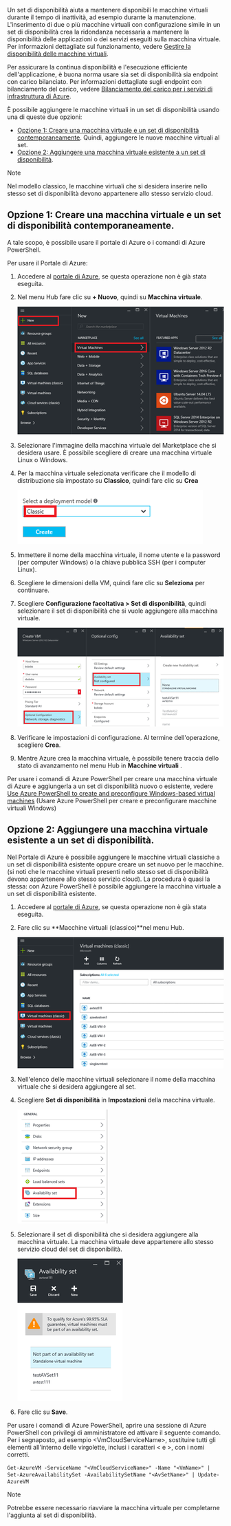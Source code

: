 


Un set di disponibilità aiuta a mantenere disponibili le macchine virtuali durante il tempo di inattività, ad esempio durante la manutenzione. L'inserimento di due o più macchine virtuali con configurazione simile in un set di disponibilità crea la ridondanza necessaria a mantenere la disponibilità delle applicazioni o dei servizi eseguiti sulla macchina virtuale. Per informazioni dettagliate sul funzionamento, vedere [Gestire la disponibilità delle macchine virtuali][Manage the availability of virtual machines].

Per assicurare la continua disponibilità e l'esecuzione efficiente dell'applicazione, è buona norma usare sia set di disponibilità sia endpoint con carico bilanciato. Per informazioni dettagliate sugli endpoint con bilanciamento del carico, vedere [Bilanciamento del carico per i servizi di infrastruttura di Azure][Load balancing for Azure infrastructure services].

È possibile aggiungere le macchine virtuali in un set di disponibilità usando una di queste due opzioni:

* [Opzione 1: Creare una macchina virtuale e un set di disponibilità contemporaneamente][Option 1: Create a virtual machine and an availability set at the same time]. Quindi, aggiungere le nuove macchine virtuali al set.
* [Opzione 2: Aggiungere una macchina virtuale esistente a un set di disponibilità][Option 2: Add an existing virtual machine to an availability set].

> [!NOTE]
> Nel modello classico, le macchine virtuali che si desidera inserire nello stesso set di disponibilità devono appartenere allo stesso servizio cloud.
> 
> 

## <a id="createset"></a>Opzione 1: Creare una macchina virtuale e un set di disponibilità contemporaneamente.
A tale scopo, è possibile usare il portale di Azure o i comandi di Azure PowerShell.

Per usare il Portale di Azure:

1. Accedere al [portale di Azure](https://portal.azure.com), se questa operazione non è già stata eseguita.
2. Nel menu Hub fare clic su **+ Nuovo**, quindi su **Macchina virtuale**.
   
    ![Testo immagine alt](./media/virtual-machines-common-classic-configure-availability/ChooseVMImage.png)
3. Selezionare l'immagine della macchina virtuale del Marketplace che si desidera usare. È possibile scegliere di creare una macchina virtuale Linux o Windows.
4. Per la macchina virtuale selezionata verificare che il modello di distribuzione sia impostato su **Classico**, quindi fare clic su **Crea**
   
    ![Testo immagine alt](./media/virtual-machines-common-classic-configure-availability/ChooseClassicModel.png)
5. Immettere il nome della macchina virtuale, il nome utente e la password (per computer Windows) o la chiave pubblica SSH (per i computer Linux). 
6. Scegliere le dimensioni della VM, quindi fare clic su **Seleziona** per continuare.
7. Scegliere **Configurazione facoltativa > Set di disponibilità**, quindi selezionare il set di disponibilità che si vuole aggiungere alla macchina virtuale.
   
    ![Testo immagine alt](./media/virtual-machines-common-classic-configure-availability/ChooseAvailabilitySet.png) 
8. Verificare le impostazioni di configurazione. Al termine dell'operazione, scegliere **Crea**.
9. Mentre Azure crea la macchina virtuale, è possibile tenere traccia dello stato di avanzamento nel menu Hub in **Macchine virtuali** .

Per usare i comandi di Azure PowerShell per creare una macchina virtuale di Azure e aggiungerla a un set di disponibilità nuovo o esistente, vedere [Use Azure PowerShell to create and preconfigure Windows-based virtual machines](../articles/virtual-machines/windows/classic/create-powershell.md?toc=%2fazure%2fvirtual-machines%2fwindows%2fclassic%2ftoc.json) (Usare Azure PowerShell per creare e preconfigurare macchine virtuali Windows)

## <a id="addmachine"></a>Opzione 2: Aggiungere una macchina virtuale esistente a un set di disponibilità.
Nel Portale di Azure è possibile aggiungere le macchine virtuali classiche a un set di disponibilità esistente oppure creare un set nuovo per le macchine. (si noti che le macchine virtuali presenti nello stesso set di disponibilità devono appartenere allo stesso servizio cloud). La procedura è quasi la stessa: con Azure PowerShell è possibile aggiungere la macchina virtuale a un set di disponibilità esistente.

1. Accedere al [portale di Azure](https://portal.azure.com), se questa operazione non è già stata eseguita.
2. Fare clic su **Macchine virtuali (classico)**nel menu Hub.
   
    ![Testo immagine alt](./media/virtual-machines-common-classic-configure-availability/ChooseClassicVM.png)
3. Nell'elenco delle macchine virtuali selezionare il nome della macchina virtuale che si desidera aggiungere al set.
4. Scegliere **Set di disponibilità** in **Impostazioni** della macchina virtuale.
   
    ![Testo immagine alt](./media/virtual-machines-common-classic-configure-availability/AvailabilitySetSettings.png)
5. Selezionare il set di disponibilità che si desidera aggiungere alla macchina virtuale. La macchina virtuale deve appartenere allo stesso servizio cloud del set di disponibilità.
   
    ![Testo immagine alt](./media/virtual-machines-common-classic-configure-availability/AvailabilitySetPicker.png)
6. Fare clic su **Save**.

Per usare i comandi di Azure PowerShell, aprire una sessione di Azure PowerShell con privilegi di amministratore ed attivare il seguente comando. Per i segnaposto, ad esempio &lt;VmCloudServiceName&gt;, sostituire tutti gli elementi all'interno delle virgolette, inclusi i caratteri < e >, con i nomi corretti.

    Get-AzureVM -ServiceName "<VmCloudServiceName>" -Name "<VmName>" | Set-AzureAvailabilitySet -AvailabilitySetName "<AvSetName>" | Update-AzureVM

> [!NOTE]
> Potrebbe essere necessario riavviare la macchina virtuale per completarne l'aggiunta al set di disponibilità.
> 
> 

<!-- LINKS -->
[Option 1: Create a virtual machine and an availability set at the same time]: #createset
[Option 2: Add an existing virtual machine to an availability set]: #addmachine

[Load balancing for Azure infrastructure services]: ../articles/virtual-machines/virtual-machines-linux-load-balance.md
[Manage the availability of virtual machines]:../articles/virtual-machines/linux/manage-availability.md

[Create a virtual machine running Windows]: ../articles/virtual-machines/virtual-machines-windows-hero-tutorial.md
[Virtual Network overview]: ../articles/virtual-network/virtual-networks-overview.md

